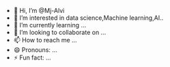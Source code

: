 - 👋 Hi, I’m @Mj-Alvi
- 👀 I’m interested in data science,Machine learning,AI..
- 🌱 I’m currently learning ...
- 💞️ I’m looking to collaborate on ...
- 📫 How to reach me ...
- 😄 Pronouns: ...
- ⚡ Fun fact: ...

<!---
Mj-Alvi/Mj-Alvi is a ✨ special ✨ repository because its `README.md` (this file) appears on your GitHub profile.
You can click the Preview link to take a look at your changes.
--->

